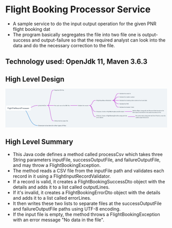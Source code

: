 # Flight Booking Processor Service

 - A sample service to do the input output operation for the given PNR flight booking dat
 - The program basically segregates the file into two file one is output-success and output-failure so that the required 
 analyst can look into the data and do the necessary correction to the file.
 
 
## Technology used: OpenJdk 11, Maven 3.6.3 
 
## High Level Design

 ![alt text](./images/Flight_Processor_Details@2x.png)

## High Level Summary

 - This Java code defines a method called processCsv which takes three String parameters inputFile, successOutputFile, 
 and failureOutputFile, and may throw a FlightBookingException. 
 - The method reads a CSV file from the inputFile path and validates each record in it using a FlightInputRecordValidator. 
 - If a record is valid, it creates a FlightBookingSuccessDto object with the details and adds it to a list called outputLines. 
 - If it's invalid, it creates a FlightBookingErrorDto object with the details and adds it to a list called errorLines. 
 - It then writes these two lists to separate files at the successOutputFile and failureOutputFile paths using UTF-8 encoding. 
 - If the input file is empty, the method throws a FlightBookingException with an error message "No data in the file".
